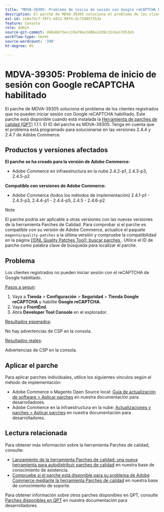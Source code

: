 ```yaml
---
title: "MDVA-39305: Problema de inicio de sesión con Google reCAPTCHA habilitado"
description: El parche de MDVA-39305 soluciona el problema de los clientes registrados que no pueden iniciar sesión con Google reCAPTCHA habilitado. Este parche está disponible cuando está instalada la [Quality Patches Tool (QPT)](/help/announcements/adobe-commerce-announcements/magento-quality-patches-released-new-tool-to-self-serve-quality-patches.md) 1.1.1. El ID del parche es MDVA-39305. Tenga en cuenta que el problema está programado para solucionarse en las versiones 2.4.4 y 2.4.7 de Adobe Commerce.
exl-id: 1e8e7dc7-f8f1-4432-90f4-dc73d85f353a
feature: Console
role: Admin
source-git-commit: d48abbf3ecc19a78ee1d86a12d9c32cba17d53e5
workflow-type: tm+mt
source-wordcount: '398'
ht-degree: 0%

---
```


# MDVA-39305: Problema de inicio de sesión con Google reCAPTCHA habilitado

El parche de MDVA-39305 soluciona el problema de los clientes registrados que no pueden iniciar sesión con Google reCAPTCHA habilitado. Este parche está disponible cuando está instalada la [Herramienta de parches de calidad (QPT)](/help/announcements/adobe-commerce-announcements/magento-quality-patches-released-new-tool-to-self-serve-quality-patches.md) 1.1.1. El ID del parche es MDVA-39305. Tenga en cuenta que el problema está programado para solucionarse en las versiones 2.4.4 y 2.4.7 de Adobe Commerce.

## Productos y versiones afectados

**El parche se ha creado para la versión de Adobe Commerce:**

* Adobe Commerce en infraestructura en la nube 2.4.2-p1, 2.4.3-p3, 2.4.5-p2

**Compatible con versiones de Adobe Commerce:**

* Adobe Commerce (todos los métodos de implementación) 2.4.1-p1 - 2.4.3-p3, 2.4.4-p1 - 2.4.4-p5, 2.4.5 - 2.4.6-p2

>[!NOTE]
>
>El parche podría ser aplicable a otras versiones con las nuevas versiones de la herramienta Parches de Calidad. Para comprobar si el parche es compatible con su versión de Adobe Commerce, actualice el paquete `magento/quality-patches` a la última versión y compruebe la compatibilidad en la página [[!DNL Quality Patches Tool]: buscar parches ](https://devdocs.magento.com/quality-patches/tool.html#patch-grid). Utilice el ID de parche como palabra clave de búsqueda para localizar el parche.

## Problema

Los clientes registrados no pueden iniciar sesión con el reCAPTCHA de Google habilitado.

<u>Pasos a seguir</u>:

1. Vaya a **Tienda** > **Configuración** > **Seguridad** > **Tienda Google reCAPTCHA** y habilite **Google reCAPTCHA**.
1. Vaya a **FrontEnd**.
1. Abra **Developer Tool Console** en el explorador.

<u>Resultados esperados</u>:

No hay advertencias de CSP en la consola.

<u>Resultados reales</u>:

Advertencias de CSP en la consola.

## Aplicar el parche

Para aplicar parches individuales, utilice los siguientes vínculos según el método de implementación:

* Adobe Commerce o Magento Open Source local: [Guía de actualización de software > Aplicar parches](https://devdocs.magento.com/guides/v2.4/comp-mgr/patching/mqp.html) en nuestra documentación para desarrolladores.
* Adobe Commerce en la infraestructura en la nube: [Actualizaciones y parches > Aplicar parches](https://devdocs.magento.com/cloud/project/project-patch.html) en nuestra documentación para desarrolladores.

## Lectura relacionada

Para obtener más información sobre la herramienta Parches de calidad, consulte:

* [Lanzamiento de la herramienta Parches de calidad: una nueva herramienta para autodistribuir parches de calidad](/help/announcements/adobe-commerce-announcements/magento-quality-patches-released-new-tool-to-self-serve-quality-patches.md) en nuestra base de conocimiento de asistencia.
* [Compruebe si el parche está disponible para su problema de Adobe Commerce mediante la herramienta Parches de calidad](/help/support-tools/patches-available-in-qpt-tool/check-patch-for-magento-issue-with-magento-quality-patches.md) en nuestra base de conocimiento de soporte.

Para obtener información sobre otros parches disponibles en QPT, consulte [Parches disponibles en QPT](https://devdocs.magento.com/quality-patches/tool.html#patch-grid) en nuestra documentación para desarrolladores.
